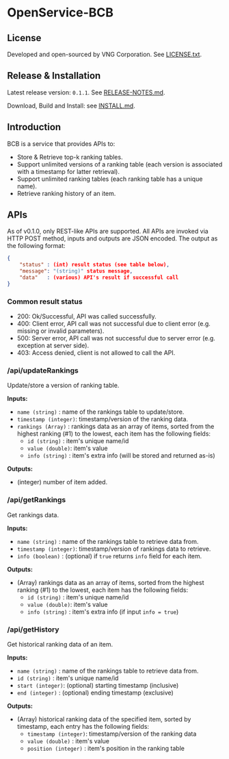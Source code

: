 OpenService-BCB
===============

## License ##

Developed and open-sourced by VNG Corporation. See [LICENSE.txt](LICENSE.txt).


## Release & Installation ##

Latest release version: `0.1.1`. See [RELEASE-NOTES.md](RELEASE-NOTES.md).

Download, Build and Install: see [INSTALL.md](INSTALL.md).


## Introduction ##

BCB is a service that provides APIs to:

- Store & Retrieve top-k ranking tables.
- Support unlimited versions of a ranking table (each version is associated with a timestamp for latter retrieval).
- Support unlimited ranking tables (each ranking table has a unique name).
- Retrieve ranking history of an item.


## APIs ##

As of v0.1.0, only REST-like APIs are supported. All APIs are invoked via HTTP POST method, inputs and outputs are JSON encoded. The output as the following format:

```json
{
    "status" : (int) result status (see table below),
    "message": "(string)" status message,
    "data"   : (various) API's result if successful call
}
```

### Common result status ###

- 200: Ok/Successful, API was called successfully.
- 400: Client error, API call was not successful due to client error (e.g. missing or invalid parameters).
- 500: Server error, API call was not successful due to server error (e.g. exception at server side).
- 403: Access denied, client is not allowed to call the API.

### /api/updateRankings ###

Update/store a version of ranking table.

**Inputs:**

- `name (string)`      : name of the rankings table to update/store.
- `timestamp (integer)`: timestamp/version of the ranking data.
- `rankings (Array)`   : rankings data as an array of items, sorted from the highest ranking (#1) to the lowest,
  each item has the following fields:
  - `id (string)`   : item's unique name/id
  - `value (double)`: item's value
  - `info (string)` : item's extra info (will be stored and returned as-is)

**Outputs:**

- (integer) number of item added.

### /api/getRankings ###

Get rankings data.

**Inputs:**

- `name (string)`      : name of the rankings table to retrieve data from.
- `timestamp (integer)`: timestamp/version of rankings data to retrieve.
- `info (boolean)`     : (optional) if `true` returns `info` field for each item.

**Outputs:**

- (Array) rankings data as an array of items, sorted from the highest ranking (#1) to the lowest,
  each item has the following fields:
  - `id (string)`   : item's unique name/id
  - `value (double)`: item's value
  - `info (string)` : item's extra info (if input `info = true`)

### /api/getHistory ###

Get historical ranking data of an item.

**Inputs:**

- `name (string)`  : name of the rankings table to retrieve data from.
- `id (string)`    : item's unique name/id
- `start (integer)`: (optional) starting timestamp (inclusive)
- `end (integer)`  : (optional) ending timestamp (exclusive)

**Outputs:**

- (Array) historical ranking data of the specified item, sorted by timestamp, each entry has the following fields:
  - `timestamp (integer)`: timestamp/version of the ranking data
  - `value (double)`     : item's value
  - `position (integer)` : item's position in the ranking table
